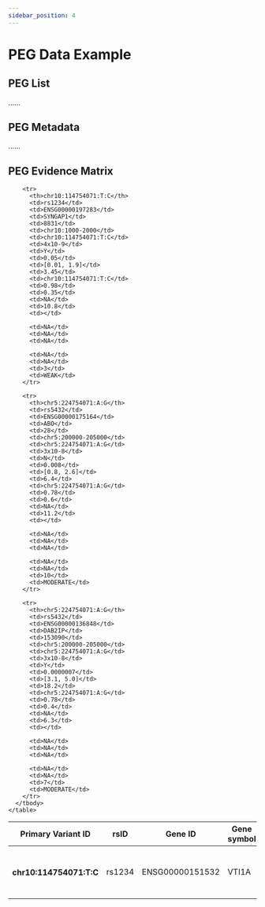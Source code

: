 ```yaml
---
sidebar_position: 4
---
```

# PEG Data Example

## PEG List
......
## PEG Metadata
......

## PEG Evidence Matrix
<div className="peg-table peg-sticky-firstcol">
  <div className="peg-scroll">
    <table>
      <thead>
        <tr>
          <th>Primary Variant ID</th>
          <th>rsID</th>
          <th>Gene ID</th>
          <th>Gene symbol</th>
          <th>GENE_EntrezID</th>
          <th>Locus range</th>
          <th>Locus ID</th>
          <th>GWAS_pvalue</th>
          <th>PROX_nearest_gene</th>
          <th>QTL_eQTL_pancreas_pvalue</th>
          <th>QTL_eQTL_pancreas_CI</th>
          <th>FUNC_CADD</th>
          <th>FM_credible_set_ID</th>
          <th>FM_PIP</th>
          <th>COLOC_PPH4</th>
          <th>TPWAS_TWAS_pvalue</th>
          <th>EXP_Adipose_TPM</th>
          <th>EXP_pancreas_TPM</th>
          <th>PERTURB_mouse</th>
          <th>KNOW</th>
          <th>LIT</th>
          <th>LIT_PMID</th>
          <th>DRUG</th>
          <th>INT_pops</th>
          <th>INT_Combined_prediction_author_score</th>
        </tr>
      </thead>
      <tbody>
        <tr>
          <th>chr10:114754071:T:C</th>
          <td>rs1234</td>
          <td>ENSG00000151532</td>
          <td>VTI1A</td>
          <td>143187</td>
          <td>chr10:1000-2000</td>
          <td>chr10:114754071:T:C</td>
          <td>4x10-9</td>
          <td>N</td>
          <td>0.01</td>
          <td>[1.2, 2.5]</td>
          <td>15.62</td>
          <td>chr10:114754071:T:C</td>
          <td>0.98</td>
          <td>0.85</td>
          <td>1x10-7</td>
          <td>0.8</td>
          <td></td>
          <td><details><summary>hypoglycemia &#124; insulin &#124; </summary>increased insulin secretion &#124; decreased insulin secretion &#124; abnormal insulin secretion &#124; abnormal pancreatic beta cell morphology &#124; impaired glucose tolerance &#124; increased circulating glucose level &#124; decreased circulating glucose level </details></td>
          <td><details><summary>ANGPTL4 is involved in </summary>regulating the breakdown of triglycerides, primarily by inhibiting lipoprotein lipase (LPL), an enzyme responsible for hydrolyzing triglycerides in lipoproteins into free fatty acids.By inhibiting LPL, ANGPTL4 increases circulating triglycerides and reduces fatty acid uptake by tissues such as skeletal muscle and adipose tissue. Elevated triglycerides and impaired fatty acid metabolism are common features of insulin resistance, which can lead to T2D.</details></td>
          <td><details><summary>The zebrafish Tcf7l2 </summary>mutant, characterized by hyperglycemia, pancreatic and vascular defects, and reduced regeneration proves to be a suitable model to study the mechanism of action and the pleiotropic effects of Tcf7l2, the most relevant T2D GWAS hit in human populations.</details></td>
          <td>PMID_28851992 &#124; PMID_31829936</td>
          <td>METFORMIN &#124; CYCLOSPORINE</td>
          <td>9</td>
          <td>STRONG</td>
        </tr>

        <tr>
          <th>chr10:114754071:T:C</th>
          <td>rs1234</td>
          <td>ENSG00000197283</td>
          <td>SYNGAP1</td>
          <td>8831</td>
          <td>chr10:1000-2000</td>
          <td>chr10:114754071:T:C</td>
          <td>4x10-9</td>
          <td>Y</td>
          <td>0.05</td>
          <td>[0.01, 1.9]</td>
          <td>3.45</td>
          <td>chr10:114754071:T:C</td>
          <td>0.98</td>
          <td>0.35</td>
          <td>NA</td>
          <td>10.8</td>
          <td></td>

          <td>NA</td>
          <td>NA</td>
          <td>NA</td>

          <td>NA</td>
          <td>NA</td>
          <td>3</td>
          <td>WEAK</td>
        </tr>

        <tr>
          <th>chr5:224754071:A:G</th>
          <td>rs5432</td>
          <td>ENSG00000175164</td>
          <td>ABO</td>
          <td>28</td>
          <td>chr5:200000-205000</td>
          <td>chr5:224754071:A:G</td>
          <td>3x10-8</td>
          <td>N</td>
          <td>0.008</td>
          <td>[0.8, 2.6]</td>
          <td>6.4</td>
          <td>chr5:224754071:A:G</td>
          <td>0.78</td>
          <td>0.6</td>
          <td>NA</td>
          <td>11.2</td>
          <td></td>

          <td>NA</td>
          <td>NA</td>
          <td>NA</td>

          <td>NA</td>
          <td>NA</td>
          <td>10</td>
          <td>MODERATE</td>
        </tr>

        <tr>
          <th>chr5:224754071:A:G</th>
          <td>rs5432</td>
          <td>ENSG00000136848</td>
          <td>DAB2IP</td>
          <td>153090</td>
          <td>chr5:200000-205000</td>
          <td>chr5:224754071:A:G</td>
          <td>3x10-8</td>
          <td>Y</td>
          <td>0.0000007</td>
          <td>[3.1, 5.0]</td>
          <td>18.2</td>
          <td>chr5:224754071:A:G</td>
          <td>0.78</td>
          <td>0.4</td>
          <td>NA</td>
          <td>6.3</td>
          <td></td>

          <td>NA</td>
          <td>NA</td>
          <td>NA</td>

          <td>NA</td>
          <td>NA</td>
          <td>7</td>
          <td>MODERATE</td>
        </tr>
      </tbody>
    </table>
  </div>
</div>
